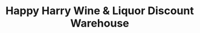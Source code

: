---
title: "Happy Harry Wine & Liquor Discount Warehouse"
url: /newington/happy-harry-wine-und-liquor-discount-warehouse/
shop: Spirituosen
---